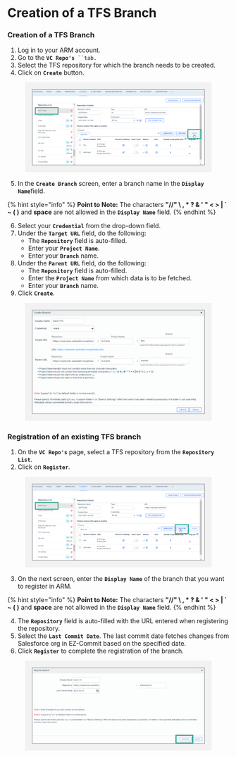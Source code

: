 # Creation of a TFS Branch

### Creation of a TFS Branch <a href="#creation-of-a-tfs-branch" id="creation-of-a-tfs-branch"></a>

1. Log in to your ARM account.
2. Go to the **`VC Repo's`**` ``tab.`
3. Select the TFS repository for which the branch needs to be created.
4. Click on **`Create`** button.

<figure><img src="../../../../../.gitbook/assets/image (688).png" alt=""><figcaption></figcaption></figure>

5. In the **`Create Branch`** screen, enter a branch name in the **`Display Name`**&#x66;ield.

{% hint style="info" %}
**Point to Note:** The characters **"//" \ , \* ? & ' " < > | \` \~ ( )** and **space** are not allowed in the **`Display Name`** field.
{% endhint %}

6. Select your **`Credential`** from the drop-down field.
7. Under the **`Target URL`** field, do the following:
   * The **`Repository`** field is auto-filled.
   * Enter your **`Project Name`**.
   * Enter your **`Branch`** name.
8. Under the **`Parent URL`** field, do the following:
   * The **`Repository`** field is auto-filled.
   * Enter the **`Project Name`** from which data is to be fetched.
   * Enter your **`Branch`** name.
9. Click **`Create`**.

<figure><img src="../../../../../.gitbook/assets/image (689).png" alt="" width="563"><figcaption></figcaption></figure>

### Registration of an existing TFS branch <a href="#registration-of-an-existing-tfs-branch" id="registration-of-an-existing-tfs-branch"></a>

1. On the **`VC Repo's`** page, select a TFS repository from the **`Repository List`**.
2. Click on **`Register`**.

<figure><img src="../../../../../.gitbook/assets/image (690).png" alt=""><figcaption></figcaption></figure>

3. On the next screen, enter the **`Display Name`** of the branch that you want to register in ARM.

{% hint style="info" %}
**Point to Note:** The characters **"//" \ , \* ? & ' " < > | \` \~ ( )** and **space** are not allowed in the **`Display Name`** field.
{% endhint %}

4. The **`Repository`** field is auto-filled with the URL entered when registering the repository.
5. Select the **`Last Commit Date`**. The last commit date fetches changes from Salesforce org in EZ-Commit based on the specified date.
6. Click **`Register`** to complete the registration of the branch.

<figure><img src="../../../../../.gitbook/assets/image (691).png" alt=""><figcaption></figcaption></figure>
